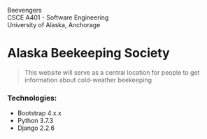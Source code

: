 

Beevengers  
CSCE A401 - Software Engineering  
University of Alaska, Anchorage 

<h1>Alaska Beekeeping Society </h1>

><p>This website will serve as a central location for people to get information about cold-weather beekeeping</p>

<h3>Technologies:</h3>
<ul>
<li> Bootstrap 4.x.x </li>
<li> Python 3.7.3 </li>
<li> Django 2.2.6 </li>
</ul>

